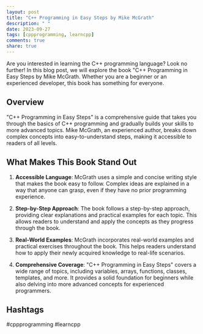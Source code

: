 ```yaml
---
layout: post
title: "C++ Programming in Easy Steps by Mike McGrath"
description: " "
date: 2023-09-27
tags: [cppprogramming, learncpp]
comments: true
share: true
---
```


Are you interested in learning the C++ programming language? Look no further! In this blog post, we will explore the book "C++ Programming in Easy Steps by Mike McGrath. Whether you are a beginner or an experienced developer, this book has something for everyone.

## Overview

"C++ Programming in Easy Steps" is a comprehensive guide that takes you through the basics of C++ programming and gradually builds your skills to more advanced topics. Mike McGrath, an experienced author, breaks down complex concepts into easy-to-understand steps, making it accessible to readers of all levels.

## What Makes This Book Stand Out

1. **Accessible Language**: McGrath uses a simple and concise writing style that makes the book easy to follow. Complex ideas are explained in a way that anyone can grasp, even if they have no prior programming experience.

2. **Step-by-Step Approach**: The book follows a step-by-step approach, providing clear explanations and practical examples for each topic. This allows readers to understand and apply the concepts as they progress through the book.

3. **Real-World Examples**: McGrath incorporates real-world examples and practical exercises throughout the book. This helps readers understand how to apply their newly acquired knowledge to real-life scenarios.

4. **Comprehensive Coverage**: "C++ Programming in Easy Steps" covers a wide range of topics, including variables, arrays, functions, classes, templates, and more. It provides a solid foundation for beginners while also delving into more advanced concepts for experienced programmers.

## Hashtags
#cppprogramming #learncpp